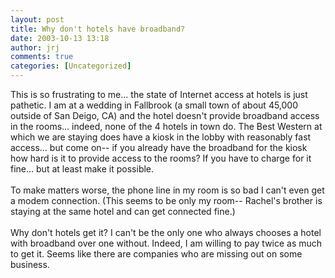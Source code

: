 ```yaml
---
layout: post
title: Why don't hotels have broadband?
date: 2003-10-13 13:18
author: jrj
comments: true
categories: [Uncategorized]
---
```

This is so frustrating to me... the state of Internet access at hotels is just pathetic. I am at a wedding in Fallbrook (a small town of about 45,000 outside of San Deigo, CA) and the hotel doesn't provide broadband access in the rooms... indeed, none of the 4 hotels in town do. The Best Western at which we are staying does have a kiosk in the lobby with reasonably fast access... but come on-- if you already have the broadband for the kiosk how hard is it to provide access to the rooms? If you have to charge for it fine... but at least make it possible.
<br />
<br />To make matters worse, the phone line in my room is so bad I can't even get a modem connection. (This seems to be only my room-- Rachel's brother is staying at the same hotel and can get connected fine.)
<br />
<br />Why don't hotels get it? I can't be the only one who always chooses a hotel with broadband over one without. Indeed, I am willing to pay twice as much to get it. Seems like there are companies who are missing out on some business.

